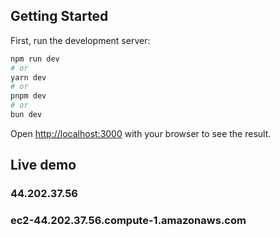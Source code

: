 ## Getting Started

First, run the development server:

```bash
npm run dev
# or
yarn dev
# or
pnpm dev
# or
bun dev
```

Open [http://localhost:3000](http://localhost:3000) with your browser to see the result.

## Live demo

### 44.202.37.56
### ec2-44.202.37.56.compute-1.amazonaws.com
